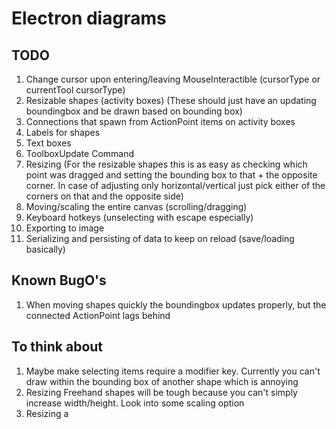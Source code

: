 # Electron diagrams

## TODO
1. Change cursor upon entering/leaving MouseInteractible (cursorType or currentTool cursorType)
1. Resizable shapes (activity boxes) (These should just have an updating boundingbox and be drawn based on bounding box)
1. Connections that spawn from ActionPoint items on activity boxes
1. Labels for shapes
1. Text boxes
1. ToolboxUpdate Command
1. Resizing (For the resizable shapes this is as easy as checking which point was dragged and setting the bounding box to that + the opposite corner. In case of adjusting only horizontal/vertical just pick either of the corners on that and the opposite side)
1. Moving/scaling the entire canvas (scrolling/dragging)
1. Keyboard hotkeys (unselecting with escape especially)
1. Exporting to image
1. Serializing and persisting of data to keep on reload (save/loading basically)

## Known BugO's
1. When moving shapes quickly the boundingbox updates properly, but the connected ActionPoint lags behind


## To think about
1. Maybe make selecting items require a modifier key. Currently you can't draw within the bounding box of another shape which is annoying
1. Resizing Freehand shapes will be tough because you can't simply increase width/height. Look into some scaling option
1. Resizing a 

